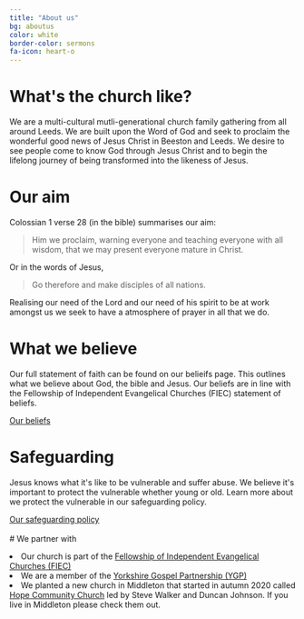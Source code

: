```yaml
---
title: "About us"
bg: aboutus
color: white
border-color: sermons
fa-icon: heart-o
---
```


# What's the church like?
We are a multi-cultural mutli-generational church family gathering from all around Leeds. We are built upon the Word of God and seek to proclaim the wonderful good news of Jesus Christ in Beeston and Leeds. We desire to see people come to know God through Jesus Christ and to begin the lifelong journey of being transformed into the likeness of Jesus.


# Our aim
Colossian 1 verse 28 (in the bible) summarises our aim: 
> <i class='fa fa-quote-left'></i> Him we proclaim, warning everyone and teaching everyone with all wisdom, that we may present everyone mature in Christ. <i class='fa fa-quote-right'></i>

Or in the words of Jesus, 
> <i class='fa fa-quote-left'></i> Go therefore and make disciples of all nations. <i class='fa fa-quote-right'></i>

Realising our need of the Lord and our need of his spirit to be at work amongst us we seek to have a atmosphere of prayer in all that we do.


# What we believe
Our full statement of faith can be found on our belieifs page. This outlines what we believe about God, the bible and Jesus. Our beliefs are in line with the Fellowship of Independent Evangelical Churches (FIEC) statement of beliefs. 

<div class="center-align">
  <a class="waves-effect waves-light btn-large" href="/we-believe/">Our beliefs</a>
</div>

# Safeguarding 
Jesus knows what it's like to be vulnerable and suffer abuse. We believe it's important to protect the vulnerable whether young or old. Learn more about we protect the vulnerable in our safeguarding policy.
<div class="center-align">
  <a class="waves-effect waves-light btn-large" href="/safeguarding/">Our safeguarding policy</a>
</div>

<br>
# We partner with
 <div class="row">
   <div class="col s12">
     <p>
     <li>Our church is part of the <a href="https://fiec.org.uk">Fellowship of Independent Evangelical Churches (FIEC)</a> <i class="fa fa-external-link" aria-hidden="true" style="color:white"></i></li> 
     <li>We are a member of the <a href="http://ygp.org.uk">Yorkshire Gospel Partnership (YGP)</a> <i class="fa fa-external-link" aria-hidden="true" style="color:white"></i></li> 
     <li>We planted a new church in Middleton that started in autumn 2020 called <a href="https://hopemiddleton.co.uk">Hope Community Church</a> <i class="fa fa-external-link" aria-hidden="true" style="color:white"></i> led by Steve Walker and Duncan Johnson. If you live in Middleton please check them out.</li>
     </p>
    </div>
  </div>  
